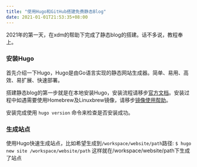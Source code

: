 ```yaml
---
title: "使用Hugo和GitHub搭建免费静态Blog"
date: 2021-01-01T21:53:35+08:00
---
```

2021年的第一天，在xdm的帮助下完成了静态blog的搭建。话不多说，教程奉上。

### 安装Hugo

首先介绍一下Hugo，Hugo是由Go语言实现的静态网站生成器。简单、易用、高效、易扩展、快速部署。

搭建静态blog的第一步就是在本地安装Hugo，安装流程请移步[官方文档](https://gohugo.io/getting-started/installing/)。安装过程中如遇需要使用Homebrew及Linuxbrew镜像，请移步[镜像使用帮助](https://mirrors.tuna.tsinghua.edu.cn/help/homebrew/)。

安装完成使用 `hugo version` 命令来检查是否安装成功。

### 生成站点

使用Hugo快速生成站点，比如希望生成到`/workspace/website/path`路径:
```$ hugo new site /workspace/website/path```
这样就在/workspace/website/path下生成了站点
